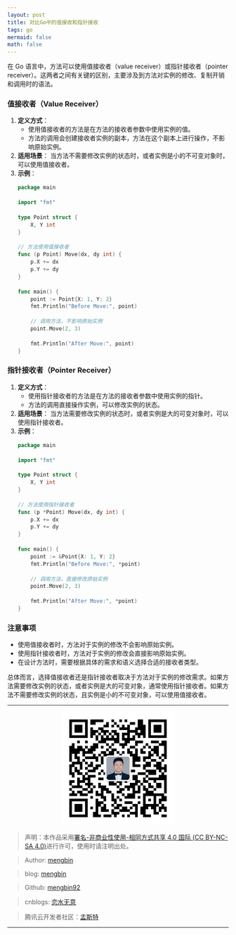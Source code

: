 ```yaml
---
layout: post
title: 对比Go中的值接收和指针接收
tags: go 
mermaid: false
math: false
---  
```


在 Go 语言中，方法可以使用值接收者（value receiver）或指针接收者（pointer receiver）。这两者之间有关键的区别，主要涉及到方法对实例的修改、复制开销和调用时的语法。

### 值接收者（Value Receiver）

1. **定义方式**：
   - 使用值接收者的方法是在方法的接收者参数中使用实例的值。
   - 方法的调用会创建接收者实例的副本，方法在这个副本上进行操作，不影响原始实例。
2. **适用场景**： 当方法不需要修改实例的状态时，或者实例是小的不可变对象时，可以使用值接收者。
3. **示例**：
   ```go
   package main

   import "fmt"

   type Point struct {
       X, Y int
   }

   // 方法使用值接收者
   func (p Point) Move(dx, dy int) {
       p.X += dx
       p.Y += dy
   }

   func main() {
       point := Point{X: 1, Y: 2}
       fmt.Println("Before Move:", point)

       // 调用方法，不影响原始实例
       point.Move(2, 3)

       fmt.Println("After Move:", point)
   }
   ```

### 指针接收者（Pointer Receiver）

1. **定义方式**：
   - 使用指针接收者的方法是在方法的接收者参数中使用实例的指针。
   - 方法的调用直接操作实例，可以修改实例的状态。
2. **适用场景**： 当方法需要修改实例的状态时，或者实例是大的可变对象时，可以使用指针接收者。
3. **示例**：
   ```go
   package main

   import "fmt"

   type Point struct {
       X, Y int
   }

   // 方法使用指针接收者
   func (p *Point) Move(dx, dy int) {
       p.X += dx
       p.Y += dy
   }

   func main() {
       point := &Point{X: 1, Y: 2}
       fmt.Println("Before Move:", *point)

       // 调用方法，直接修改原始实例
       point.Move(2, 3)

       fmt.Println("After Move:", *point)
   }
   ```

### 注意事项

- 使用值接收者时，方法对于实例的修改不会影响原始实例。
- 使用指针接收者时，方法对于实例的修改会直接影响原始实例。
- 在设计方法时，需要根据具体的需求和语义选择合适的接收者类型。

总体而言，选择值接收者还是指针接收者取决于方法对于实例的修改需求。如果方法需要修改实例的状态，或者实例是大的可变对象，通常使用指针接收者。如果方法不需要修改实例的状态，且实例是小的不可变对象，可以使用值接收者。  

---

<div align="center">
  <img src="../img/qrcode_wechat.jpg" alt="孟斯特">
</div>

> 声明：本作品采用[署名-非商业性使用-相同方式共享 4.0 国际 (CC BY-NC-SA 4.0)](https://creativecommons.org/licenses/by-nc-sa/4.0/deed.zh)进行许可，使用时请注明出处。  

> Author: [mengbin](mengbin1992@outlook.com)  

> blog: [mengbin](https://mengbin.top)  

> Github: [mengbin92](https://mengbin92.github.io/)  

> cnblogs: [恋水无意](https://www.cnblogs.com/lianshuiwuyi/)  

> 腾讯云开发者社区：[孟斯特](https://cloud.tencent.com/developer/user/6649301)  

---

